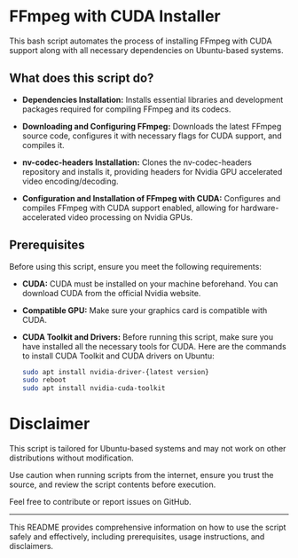 # FFmpeg with CUDA Installer

This bash script automates the process of installing FFmpeg with CUDA support along with all necessary dependencies on Ubuntu-based systems.

## What does this script do?

- **Dependencies Installation:** Installs essential libraries and development packages required for compiling FFmpeg and its codecs.

- **Downloading and Configuring FFmpeg:** Downloads the latest FFmpeg source code, configures it with necessary flags for CUDA support, and compiles it.

- **nv-codec-headers Installation:** Clones the nv-codec-headers repository and installs it, providing headers for Nvidia GPU accelerated video encoding/decoding.

- **Configuration and Installation of FFmpeg with CUDA:** Configures and compiles FFmpeg with CUDA support enabled, allowing for hardware-accelerated video processing on Nvidia GPUs.

## Prerequisites

Before using this script, ensure you meet the following requirements:

- **CUDA:** CUDA must be installed on your machine beforehand. You can download CUDA from the official Nvidia website.

- **Compatible GPU:** Make sure your graphics card is compatible with CUDA.

- **CUDA Toolkit and Drivers:** Before running this script, make sure you have installed all the necessary tools for CUDA. Here are the commands to install CUDA Toolkit and CUDA drivers on Ubuntu:

  ```bash
  sudo apt install nvidia-driver-{latest version}
  sudo reboot
  sudo apt install nvidia-cuda-toolkit
  ```
# Disclaimer

This script is tailored for Ubuntu-based systems and may not work on other distributions without modification.

Use caution when running scripts from the internet, ensure you trust the source, and review the script contents before execution.

Feel free to contribute or report issues on GitHub.

---

This README provides comprehensive information on how to use the script safely and effectively, including prerequisites, usage instructions, and disclaimers.
